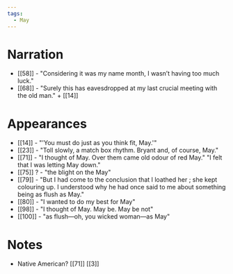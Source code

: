 ```yaml
---
tags:
  - May
---
```

# Narration
- [[58]] - "Considering it was my name month, I wasn’t having too much luck."
- [[68]] - "Surely this has eavesdropped at my last crucial meeting with the old man." + [[14]]
# Appearances
- [[14]] - "'You must do just as you think fit, May.'"
- [[23]] - "Toll slowly, a match box rhythm. Bryant and, of course, May."
- [[71]] - "I thought of May. Over them came old odour of red May." "I felt that I was letting May down."
- [[75]] ? - "the blight on the May"
- [[79]] - "But I had come to the conclusion that I loathed her ; she kept colouring up. I understood why he had once said to me about something being as flush as May."
- [[80]]  - "I wanted to do my best for May"
- [[98]] - "I thought of May. May be. May be not"
- [[100]] - "as flush—oh, you wicked woman—as May"
# Notes
- Native American? [[71]] [[3]]

